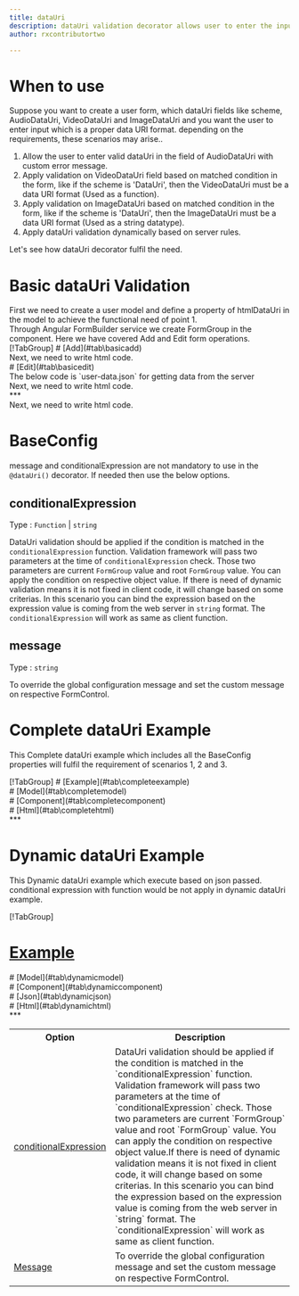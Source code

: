 ```yaml
---
title: dataUri
description: dataUri validation decorator allows user to enter the input which is a valid data Uri.
author: rxcontributortwo

---
```

# When to use
Suppose you want to create a user form, which dataUri fields like scheme, AudioDataUri, VideoDataUri and ImageDataUri and you want the user to enter input which is a proper data URI format. depending on the requirements, these scenarios may arise..
<ol>
   <li>Allow the user to enter valid dataUri in the field of AudioDataUri with custom error message.</li>
   <li>Apply validation on VideoDataUri  field based on matched condition in the form, like if the scheme is 'DataUri', then the VideoDataUri  must be a data URI format (Used as a function).</li>
   <li>Apply validation on ImageDataUri based on matched condition in the form, like if the scheme is 'DataUri', then the ImageDataUri must be a data URI format (Used as a string datatype).</li>
   <li>Apply dataUri validation dynamically based on server rules.</li>
</ol>
Let's see how dataUri decorator fulfil the need.

# Basic dataUri Validation
<data-scope scope="['decorator']">
First we need to create a user model and define a property of htmlDataUri in the model to achieve the functional need of point 1.
<div component="app-code" key="dataUri-add-model"></div> 
</data-scope>
Through Angular FormBuilder service we create FormGroup in the component.
Here we have covered Add and Edit form operations. 

<data-scope scope="['decorator']">
<div component="app-tabs" key="basic-operations"></div>
[!TabGroup]
# [Add](#tab\basicadd)
<div component="app-code" key="dataUri-add-component"></div> 
Next, we need to write html code.
<div component="app-code" key="dataUri-add-html"></div> 
<div component="app-dataUri-add" title="dataUri Decorator for add Example"></div>
# [Edit](#tab\basicedit)
<div component="app-code" key="dataUri-edit-component"></div>
The below code is `user-data.json` for getting data from the server 
<div component="app-code" key="data-json"></div> 
Next, we need to write html code.
<div component="app-code" key="dataUri-edit-html"></div> 
<div component="app-dataUri-add" title="dataUri Decorator for edit Example"></div>
***
</data-scope>

<data-scope scope="['validator','templateDriven']">
<div component="app-code" key="dataUri-add-component"></div> 
Next, we need to write html code.
<div component="app-code" key="dataUri-add-html"></div> 
<div component="app-dataUri-add" title="dataUri Decorator for add Example"></div>
</data-scope>

# BaseConfig
message and conditionalExpression are not mandatory to use in the `@dataUri()` decorator. If needed then use the below options.

<table class="table table-bordered table-striped">
<tr><th>Option</th><th>Description</th></tr>
<tr><td><a href="#conditionalExpression" (click)='scrollTo("#conditionalExpression")' title="conditionalExpression">conditionalExpression</a></td><td>DataUri validation should be applied if the condition is matched in the `conditionalExpression` function. Validation framework will pass two parameters at the time of `conditionalExpression` check. Those two parameters are current `FormGroup` value and root `FormGroup` value. You can apply the condition on respective object value.If there is need of dynamic validation means it is not fixed in client code, it will change based on some criterias. In this scenario you can bind the expression based on the expression value is coming from the web server in `string` format. The `conditionalExpression` will work as same as client function.</td></tr>
<tr><td><a href="#message" (click)='scrollTo("#message")' title="message">Message</a></td><td>To override the global configuration message and set the custom message on respective FormControl.</td></tr>

## conditionalExpression 
Type :  `Function`  |  `string` 

DataUri validation should be applied if the condition is matched in the `conditionalExpression` function. Validation framework will pass two parameters at the time of `conditionalExpression` check. Those two parameters are current `FormGroup` value and root `FormGroup` value. You can apply the condition on respective object value.
If there is need of dynamic validation means it is not fixed in client code, it will change based on some criterias. In this scenario you can bind the expression based on the expression value is coming from the web server in `string` format. The `conditionalExpression` will work as same as client function.

<div component="app-note" key="dataUri-conditionalExpressionExampleFunction-model"></div>
<div component="app-code" key="dataUri-conditionalExpressionExampleFunction-model"></div> 
<div component="app-note" key="dataUri-conditionalExpressionExampleString-model"></div> 
<div component="app-code" key="dataUri-conditionalExpressionExampleString-model"></div> 

<div component="app-example-runner" ref-component="app-dataUri-conditionalExpression" title="dataUri decorators with conditionalExpression" key="conditionalExpression"></div>

## message 
Type :  `string` 

To override the global configuration message and set the custom message on respective FormControl.

<div component="app-code" key="dataUri-messageExample-model"></div> 
<div component="app-example-runner" ref-component="app-dataUri-message" title="dataUri decorators with message" key="message"></div>

# Complete dataUri Example

This Complete dataUri example which includes all the BaseConfig properties will fulfil the requirement of scenarios 1, 2 and 3.

<div component="app-tabs" key="complete"></div>
[!TabGroup]
# [Example](#tab\completeexample)
<div component="app-dataUri-complete"></div>
<data-scope scope="['decorator']">
# [Model](#tab\completemodel)
<div component="app-code" key="dataUri-complete-model"></div> 
</data-scope>
# [Component](#tab\completecomponent)
<div component="app-code" key="dataUri-complete-component"></div> 
# [Html](#tab\completehtml)
<div component="app-code" key="dataUri-complete-html"></div> 
***

# Dynamic dataUri Example

This Dynamic dataUri example which execute based on json passed. conditional expression with function would be not apply in dynamic dataUri example. 

<div component="app-tabs" key="dynamic"></div>

[!TabGroup]
# [Example](#tab\dynamicexample)
<div component="app-dataUri-dynamic"></div>
<data-scope scope="['decorator']">
# [Model](#tab\dynamicmodel)
<div component="app-code" key="dataUri-dynamic-model"></div>
</data-scope>
# [Component](#tab\dynamiccomponent)
<div component="app-code" key="dataUri-dynamic-component"></div>
# [Json](#tab\dynamicjson)
<div component="app-code" key="dataUri-dynamic-json"></div>
# [Html](#tab\dynamichtml)
<div component="app-code" key="dataUri-dynamic-html"></div> 
***